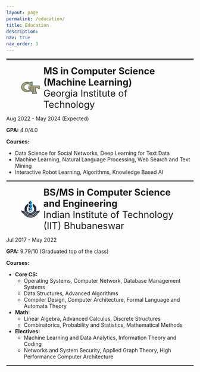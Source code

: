 ```yaml
---
layout: page
permalink: /education/
title: Education
description:
nav: true
nav_order: 3
---
```


<hr style="border:2px solid gray">

<figure style="display: flex; align-items: center;">
    <img src="../assets/img/gt.png"  alt="Sample Image" style="width:50px; margin-right: 10px;"/>
    <figcaption>
        <span style="font-size: 25px;"><b> MS in Computer Science (Machine Learning)</b></span><br>
        <span style="font-size: 25px;"> Georgia Institute of Technology</span><br>
    </figcaption>
</figure>
<!-- #### **MS in Computer Science (Machine Learning)**
#### Georgia Institute of Technology -->
Aug 2022 - May 2024 (Expected)

**GPA:** 4.0/4.0

**Courses:** 
- Data Science for Social Networks, Deep Learning for Text Data
- Machine Learning, Natural Language Processing, Web Search and Text Mining
- Interactive Robot Learning, Algorithms, Knowledge Based AI

<hr style="border:1px solid gray">

<figure style="display: flex; align-items: center;">
    <img src="../assets/img/iitbbs.png"  alt="Sample Image" style="width:50px; margin-right: 10px;"/>
    <figcaption>
        <span style="font-size: 25px;"><b>BS/MS in Computer Science and Engineering</b></span><br>
        <span style="font-size: 25px;">Indian Institute of Technology (IIT) Bhubaneswar</span><br>
    </figcaption>
</figure>
<!-- #### **BS/MS in Computer Science and Engineering**
#### Indian Institute of Technology (IIT) Bhubaneswar -->

Jul 2017 - May 2022

**GPA:** 9.79/10 (Graduated top of the class)

**Courses:**
- **Core CS:** 
    - Operating Systems, Computer Network, Database Management Systems
    - Data Structures, Advanced Algorithms
    - Compiler Design, Computer Architecture, Formal Language and Automata Theory
- **Math:** 
    - Linear Algebra, Advanced Calculus, Discrete Structures
    - Combinatorics, Probability and Statistics, Mathematical Methods
- **Electives:** 
    - Machine Learning and Data Analytics, Information Theory and Coding
    - Networks and System Security, Applied Graph Theory, High Performance Computer Architecture
    
<!-- 
**Publications:**
- **S. Prasath**, K. Sethi, D. Mohanty, P. Bera and S. R. Samantaray, ["Analysis of Continual Learning Models for Intrusion Detection System,"](https://ieeexplore.ieee.org/document/9953983) in IEEE Access, vol. 10, pp. 121444-121464, 2022, doi: 10.1109/ACCESS.2022.3222715.
- D. Mohanty, K. Sethi, **S. Prasath**, R. R. Rout and P. Bera, ["Intelligent Intrusion Detection System for Smart Grid Applications,"](https://ieeexplore.ieee.org/document/9478200) 2021 International Conference on Cyber Situational Awareness, Data Analytics and Assessment (CyberSA), Dublin, Ireland, 2021, pp. 1-8, doi: 10.1109/CyberSA52016.2021.9478200. -->

<hr style="border:1px solid gray">
